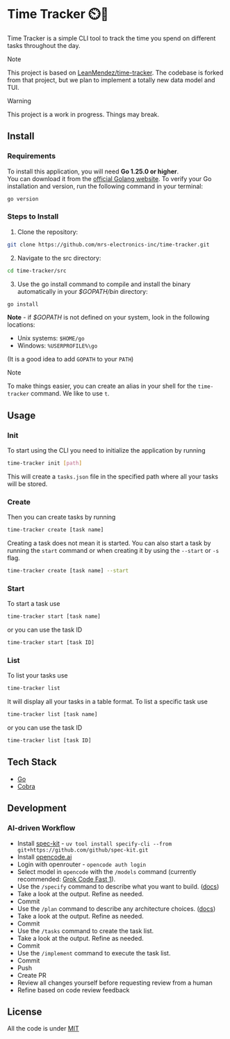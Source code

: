 # Time Tracker ⏲️👣

Time Tracker is a simple CLI tool to track the time you spend on different tasks throughout the day.

> [!NOTE]
> This project is based on [LeanMendez/time-tracker](https://github.com/LeanMendez/time-tracker). The codebase is forked from that project, but we plan to implement a totally new data model and TUI.

> [!WARNING]
> This project is a work in progress. Things may break.

## Install

### Requirements

To install this application, you will need **Go 1.25.0 or higher**.  
You can download it from the [official Golang website](https://go.dev/dl/).
To verify your Go installation and version, run the following command in your terminal:

```bash
go version
```

### Steps to Install

1. Clone the repository:

```bash
git clone https://github.com/mrs-electronics-inc/time-tracker.git
```

2. Navigate to the src directory:

```bash
cd time-tracker/src
```

3. Use the go install command to compile and install the binary automatically in your _$GOPATH/bin_ directory:

```bash
go install
```

**Note** - if _$GOPATH_ is not defined on your system, look in the following locations:

- Unix systems: `$HOME/go`
- Windows: `%USERPROFILE%\go`

(It is a good idea to add `GOPATH` to your `PATH`)

> [!NOTE]
> To make things easier, you can create an alias in your shell for the `time-tracker` command.
> We like to use `t`.

## Usage

### Init

To start using the CLI you need to initialize the application by running

```bash
time-tracker init [path]
```

This will create a `tasks.json` file in the specified path where all your tasks will be stored.

### Create

Then you can create tasks by running

```bash
time-tracker create [task name]
```

Creating a task does not mean it is started.
You can also start a task by running the `start` command or when creating it by using the `--start` or `-s` flag.

```bash
time-tracker create [task name] --start
```

### Start

To start a task use

```bash
time-tracker start [task name]
```

or you can use the task ID

```bash
time-tracker start [task ID]
```

### List

To list your tasks use

```bash
time-tracker list
```

It will display all your tasks in a table format.
To list a specific task use

```bash
time-tracker list [task name]
```

or you can use the task ID

```bash
time-tracker list [task ID]
```

## Tech Stack

- [Go](https://go.dev/)
- [Cobra](https://github.com/spf13/cobra)

## Development

### AI-driven Workflow

- Install [spec-kit](https://github.com/github/spec-kit) - `uv tool install specify-cli --from git+https://github.com/github/spec-kit.git`
- Install [opencode.ai](https://opencode.ai)
- Login with openrouter - `opencode auth login`
- Select model in `opencode` with the `/models` command (currently recommended: [Grok Code Fast 1](https://openrouter.ai/x-ai/grok-code-fast-1)).
- Use the `/specify` command to describe what you want to build. ([docs](https://github.com/github/spec-kit?tab=readme-ov-file#3-create-the-spec))
- Take a look at the output. Refine as needed.
- Commit
- Use the `/plan` command to describe any architecture choices. ([docs](https://github.com/github/spec-kit?tab=readme-ov-file#3-create-the-spec))
- Take a look at the output. Refine as needed.
- Commit
- Use the `/tasks` command to create the task list.
- Take a look at the output. Refine as needed.
- Commit
- Use the `/implement` command to execute the task list.
- Commit
- Push
- Create PR
- Review all changes yourself before requesting review from a human
- Refine based on code review feedback

## License

All the code is under [MIT](/LICENSE)
